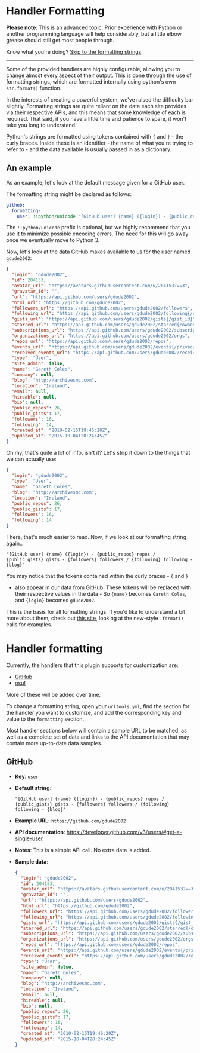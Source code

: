 Handler Formatting
==================

**Please note**: This is an advanced topic. Prior experience with Python or another
programming language will help considerably, but a little elbow grease should still
get most people through.

Know what you're doing? [Skip to the formatting strings](#handler-formatting-1).

---

Some of the provided handlers are highly configurable, allowing you to change
almost every aspect of their output. This is done through the use of formatting
strings, which are formatted internally using python's own `str.format()` function.

In the interests of creating a powerful system, we've raised the difficulty bar
slightly. Formatting strings are quite reliant on the data each site provides
via their respective APIs, and this means that some knowledge of each is
required. That said, if you have a little time and patience to spare, it won't
take you long to understand.

Python's strings are formatted using tokens contained with `{` and `}` - the
curly braces. Inside these is an identifier - the name of what you're trying
to refer to - and the data available is usually passed in as a dictionary.

An example
----------

As an example, let's look at the default message given for a GitHub user.

The formatting string might be declared as follows: 

```yaml
github:
  formatting:
    user: !!python/unicode "[GitHub user] {name} ({login}) - {public_repos} repos / {public_gists} gists - {followers} followers / {following} following - {blog}"
```

The `!!python/unicode` prefix is optional, but we highly recommend that you use it to minimize possible
encoding errors. The need for this will go away once we eventually move to Python 3.

Now, let's look at the data GitHub makes available to us for the user named `gdude2002`:

```json
{
  "login": "gdude2002",
  "id": 204153,
  "avatar_url": "https://avatars.githubusercontent.com/u/204153?v=3",
  "gravatar_id": "",
  "url": "https://api.github.com/users/gdude2002",
  "html_url": "https://github.com/gdude2002",
  "followers_url": "https://api.github.com/users/gdude2002/followers",
  "following_url": "https://api.github.com/users/gdude2002/following{/other_user}",
  "gists_url": "https://api.github.com/users/gdude2002/gists{/gist_id}",
  "starred_url": "https://api.github.com/users/gdude2002/starred{/owner}{/repo}",
  "subscriptions_url": "https://api.github.com/users/gdude2002/subscriptions",
  "organizations_url": "https://api.github.com/users/gdude2002/orgs",
  "repos_url": "https://api.github.com/users/gdude2002/repos",
  "events_url": "https://api.github.com/users/gdude2002/events{/privacy}",
  "received_events_url": "https://api.github.com/users/gdude2002/received_events",
  "type": "User",
  "site_admin": false,
  "name": "Gareth Coles",
  "company": null,
  "blog": "http://archivesmc.com",
  "location": "Ireland",
  "email": null,
  "hireable": null,
  "bio": null,
  "public_repos": 26,
  "public_gists": 17,
  "followers": 16,
  "following": 14,
  "created_at": "2010-02-15T19:46:20Z",
  "updated_at": "2015-10-04T20:24:45Z"
}
```

Oh my, that's quite a lot of info, isn't it? Let's strip it down to the things that we can actually use:

```json
{
  "login": "gdude2002",
  "type": "User",
  "name": "Gareth Coles",
  "blog": "http://archivesmc.com",
  "location": "Ireland",
  "public_repos": 26,
  "public_gists": 17,
  "followers": 16,
  "following": 14
}
```

There, that's much easier to read. Now, if we look at our formatting string again..

```
"[GitHub user] {name} ({login}) - {public_repos} repos / {public_gists} gists - {followers} followers / {following} following - {blog}"
```

You may notice that the tokens contained within the curly braces - `{` and `}` 
- also appear in our data from GitHub. These tokens will be replaced with their 
respective values in the data - So `{name}` becomes `Gareth Coles`, and `{login}` 
becomes `gdude2002`.

This is the basis for all formatting strings. If you'd like to understand a 
bit more about them, check out [this site](https://pyformat.info/), looking at 
the new-style `.format()` calls for examples.

Handler formatting
==================

Currently, the handlers that this plugin supports for customization are:

* [GitHub](#)
* [osu!](#)

More of these will be added over time.

To change a formatting string, open your `urltools.yml`, find the section for
the handler you want to customize, and add the corresponding key and value to
the `formatting` section.

Most handler sections below will contain a sample URL to be matched, as well as
a complete set of data and links to the API documentation that may contain more
up-to-date data samples.

GitHub
------

* **Key**: `user`
* **Default string**:

    ```
    "[GitHub user] {name} ({login}) - {public_repos} repos / {public_gists} gists - {followers} followers / {following} following - {blog}"
    ```

* **Example URL**: `https://github.com/gdude2002`
* **API documentation**: https://developer.github.com/v3/users/#get-a-single-user
* **Notes**: This is a simple API call. No extra data is added.
* **Sample data**:

    ```json
    {
      "login": "gdude2002",
      "id": 204153,
      "avatar_url": "https://avatars.githubusercontent.com/u/204153?v=3",
      "gravatar_id": "",
      "url": "https://api.github.com/users/gdude2002",
      "html_url": "https://github.com/gdude2002",
      "followers_url": "https://api.github.com/users/gdude2002/followers",
      "following_url": "https://api.github.com/users/gdude2002/following{/other_user}",
      "gists_url": "https://api.github.com/users/gdude2002/gists{/gist_id}",
      "starred_url": "https://api.github.com/users/gdude2002/starred{/owner}{/repo}",
      "subscriptions_url": "https://api.github.com/users/gdude2002/subscriptions",
      "organizations_url": "https://api.github.com/users/gdude2002/orgs",
      "repos_url": "https://api.github.com/users/gdude2002/repos",
      "events_url": "https://api.github.com/users/gdude2002/events{/privacy}",
      "received_events_url": "https://api.github.com/users/gdude2002/received_events",
      "type": "User",
      "site_admin": false,
      "name": "Gareth Coles",
      "company": null,
      "blog": "http://archivesmc.com",
      "location": "Ireland",
      "email": null,
      "hireable": null,
      "bio": null,
      "public_repos": 26,
      "public_gists": 17,
      "followers": 16,
      "following": 14,
      "created_at": "2010-02-15T19:46:20Z",
      "updated_at": "2015-10-04T20:24:45Z"
    }
    ```
